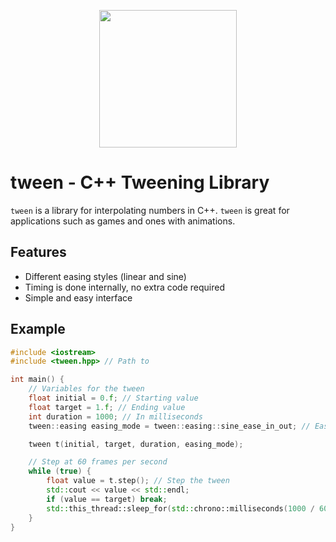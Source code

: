 <p align="center"> <img width="default" height="220"
        src="https://cdn.discordapp.com/attachments/736359303744585821/1155330120010182666/image.png">
</p>

# tween - C++ Tweening Library

`tween` is a library for interpolating numbers in C++. `tween` is great for applications such as games and ones with animations.

## Features

- Different easing styles (linear and sine)
- Timing is done internally, no extra code required
- Simple and easy interface

## Example

```cpp
#include <iostream>
#include <tween.hpp> // Path to

int main() {
	// Variables for the tween
	float initial = 0.f; // Starting value
	float target = 1.f; // Ending value
	int duration = 1000; // In milliseconds
	tween::easing easing_mode = tween::easing::sine_ease_in_out; // Easing mode

  	tween t(initial, target, duration, easing_mode);

	// Step at 60 frames per second
	while (true) {
		float value = t.step(); // Step the tween
		std::cout << value << std::endl;
		if (value == target) break;
		std::this_thread::sleep_for(std::chrono::milliseconds(1000 / 60));
	}
}
```
